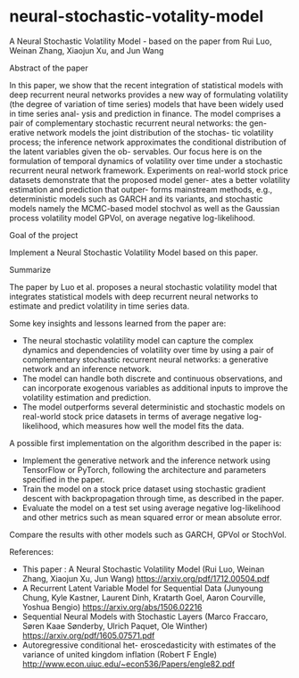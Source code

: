 # neural-stochastic-votality-model

A Neural Stochastic Volatility Model - based on the paper from Rui Luo, Weinan Zhang, Xiaojun Xu, and Jun Wang

Abstract of the paper

In this paper, we show that the recent integration of statistical models with deep recurrent neural networks provides a new way of formulating volatility (the degree of variation of time series) models that have been widely used in time series anal- ysis and prediction in finance. The model comprises a pair of complementary stochastic recurrent neural networks: the gen- erative network models the joint distribution of the stochas- tic volatility process; the inference network approximates the conditional distribution of the latent variables given the ob- servables. Our focus here is on the formulation of temporal dynamics of volatility over time under a stochastic recurrent neural network framework. Experiments on real-world stock price datasets demonstrate that the proposed model gener- ates a better volatility estimation and prediction that outper- forms mainstream methods, e.g., deterministic models such as GARCH and its variants, and stochastic models namely the MCMC-based model stochvol as well as the Gaussian process volatility model GPVol, on average negative log-likelihood.

Goal of the project

Implement a Neural Stochastic Volatility Model based on this paper.

Summarize

The paper by Luo et al. proposes a neural stochastic volatility model that integrates statistical models with deep recurrent neural networks to estimate and predict volatility in time series data.

Some key insights and lessons learned from the paper are:

- The neural stochastic volatility model can capture the complex dynamics and dependencies of volatility over time by using a pair of complementary stochastic recurrent neural networks: a generative network and an inference network.
- The model can handle both discrete and continuous observations, and can incorporate exogenous variables as additional inputs to improve the volatility estimation and prediction.
- The model outperforms several deterministic and stochastic models on real-world stock price datasets in terms of average negative log-likelihood, which measures how well the model fits the data.

A possible first implementation on the algorithm described in the paper is:

- Implement the generative network and the inference network using TensorFlow or PyTorch, following the architecture and parameters specified in the paper.
- Train the model on a stock price dataset using stochastic gradient descent with backpropagation through time, as described in the paper.
- Evaluate the model on a test set using average negative log-likelihood and other metrics such as mean squared error or mean absolute error.

Compare the results with other models such as GARCH, GPVol or StochVol.
 

References:
- This paper : A Neural Stochastic Volatility Model (Rui Luo, Weinan Zhang, Xiaojun Xu, Jun Wang) https://arxiv.org/pdf/1712.00504.pdf
- A Recurrent Latent Variable Model for Sequential Data (Junyoung Chung, Kyle Kastner, Laurent Dinh, Kratarth Goel, Aaron Courville, Yoshua Bengio) https://arxiv.org/abs/1506.02216
- Sequential Neural Models with Stochastic Layers (Marco Fraccaro, Søren Kaae Sønderby, Ulrich Paquet, Ole Winther) https://arxiv.org/pdf/1605.07571.pdf
- Autoregressive conditional het- eroscedasticity with estimates of the variance of united kingdom inflation (Robert F Engle) http://www.econ.uiuc.edu/~econ536/Papers/engle82.pdf